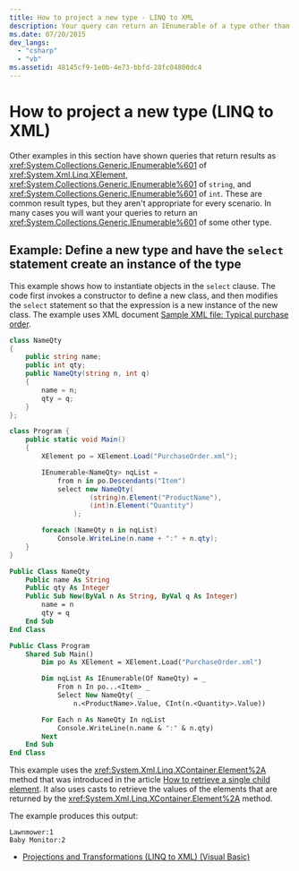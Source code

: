 ```yaml
---
title: How to project a new type - LINQ to XML
description: Your query can return an IEnumerable of a type other than the common ones. This article shows how in an example.
ms.date: 07/20/2015
dev_langs:
  - "csharp"
  - "vb"
ms.assetid: 48145cf9-1e0b-4e73-bbfd-28fc04800dc4
---
```


# How to project a new type (LINQ to XML)

Other examples in this section have shown queries that return results as <xref:System.Collections.Generic.IEnumerable%601> of <xref:System.Xml.Linq.XElement>, <xref:System.Collections.Generic.IEnumerable%601> of `string`, and <xref:System.Collections.Generic.IEnumerable%601> of `int`. These are common result types, but they aren't appropriate for every scenario. In many cases you will want your queries to return an <xref:System.Collections.Generic.IEnumerable%601> of some other type.

## Example: Define a new type and have the `select` statement create an instance of the type

This example shows how to instantiate objects in the `select` clause. The code first invokes a constructor to define a new class, and then modifies the `select` statement so that the expression is a new instance of the new class. The example uses XML document [Sample XML file: Typical purchase order](sample-xml-file-typical-purchase-order.md).

```csharp
class NameQty
{
    public string name;
    public int qty;
    public NameQty(string n, int q)
    {
        name = n;
        qty = q;
    }
};

class Program {
    public static void Main()
    {
        XElement po = XElement.Load("PurchaseOrder.xml");

        IEnumerable<NameQty> nqList =
            from n in po.Descendants("Item")
            select new NameQty(
                    (string)n.Element("ProductName"),
                    (int)n.Element("Quantity")
                );

        foreach (NameQty n in nqList)
            Console.WriteLine(n.name + ":" + n.qty);
    }
}
```

```vb
Public Class NameQty
    Public name As String
    Public qty As Integer
    Public Sub New(ByVal n As String, ByVal q As Integer)
        name = n
        qty = q
    End Sub
End Class

Public Class Program
    Shared Sub Main()
        Dim po As XElement = XElement.Load("PurchaseOrder.xml")

        Dim nqList As IEnumerable(Of NameQty) = _
            From n In po...<Item> _
            Select New NameQty( _
                n.<ProductName>.Value, CInt(n.<Quantity>.Value))

        For Each n As NameQty In nqList
            Console.WriteLine(n.name & ":" & n.qty)
        Next
    End Sub
End Class
```

This example uses the <xref:System.Xml.Linq.XContainer.Element%2A> method that was introduced in the article [How to retrieve a single child element](retrieve-single-child-element.md). It also uses casts to retrieve the values of the elements that are returned by the <xref:System.Xml.Linq.XContainer.Element%2A> method.

The example produces this output:

```output
Lawnmower:1
Baby Monitor:2
```

- [Projections and Transformations (LINQ to XML) (Visual Basic)](../../visual-basic/programming-guide/concepts/linq/projections-and-transformations-linq-to-xml.md)
